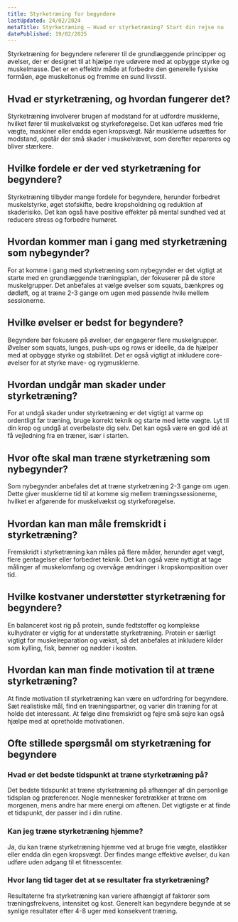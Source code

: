 ```yaml
---
title: Styrketræning for begyndere
lastUpdated: 24/02/2024
metaTitle: Styrketræning – Hvad er styrketræning? Start din rejse nu
datePublished: 19/02/2025
---
```


Styrketræning for begyndere refererer til de grundlæggende principper og øvelser, der er designet til at hjælpe nye udøvere med at opbygge styrke og muskelmasse. Det er en effektiv måde at forbedre den generelle fysiske formåen, øge muskeltonus og fremme en sund livsstil.

## Hvad er styrketræning, og hvordan fungerer det?

Styrketræning involverer brugen af modstand for at udfordre musklerne, hvilket fører til muskelvækst og styrkeforøgelse. Det kan udføres med frie vægte, maskiner eller endda egen kropsvægt. Når musklerne udsættes for modstand, opstår der små skader i muskelvævet, som derefter repareres og bliver stærkere.

## Hvilke fordele er der ved styrketræning for begyndere?

Styrketræning tilbyder mange fordele for begyndere, herunder forbedret muskelstyrke, øget stofskifte, bedre kropsholdning og reduktion af skaderisiko. Det kan også have positive effekter på mental sundhed ved at reducere stress og forbedre humøret.

## Hvordan kommer man i gang med styrketræning som nybegynder?

For at komme i gang med styrketræning som nybegynder er det vigtigt at starte med en grundlæggende træningsplan, der fokuserer på de store muskelgrupper. Det anbefales at vælge øvelser som squats, bænkpres og dødløft, og at træne 2-3 gange om ugen med passende hvile mellem sessionerne.

## Hvilke øvelser er bedst for begyndere?

Begyndere bør fokusere på øvelser, der engagerer flere muskelgrupper. Øvelser som squats, lunges, push-ups og rows er ideelle, da de hjælper med at opbygge styrke og stabilitet. Det er også vigtigt at inkludere core-øvelser for at styrke mave- og rygmusklerne.

## Hvordan undgår man skader under styrketræning?

For at undgå skader under styrketræning er det vigtigt at varme op ordentligt før træning, bruge korrekt teknik og starte med lette vægte. Lyt til din krop og undgå at overbelaste dig selv. Det kan også være en god idé at få vejledning fra en træner, især i starten.

## Hvor ofte skal man træne styrketræning som nybegynder?

Som nybegynder anbefales det at træne styrketræning 2-3 gange om ugen. Dette giver musklerne tid til at komme sig mellem træningssessionerne, hvilket er afgørende for muskelvækst og styrkeforøgelse.

## Hvordan kan man måle fremskridt i styrketræning?

Fremskridt i styrketræning kan måles på flere måder, herunder øget vægt, flere gentagelser eller forbedret teknik. Det kan også være nyttigt at tage målinger af muskelomfang og overvåge ændringer i kropskomposition over tid.

## Hvilke kostvaner understøtter styrketræning for begyndere?

En balanceret kost rig på protein, sunde fedtstoffer og komplekse kulhydrater er vigtig for at understøtte styrketræning. Protein er særligt vigtigt for muskelreparation og vækst, så det anbefales at inkludere kilder som kylling, fisk, bønner og nødder i kosten.

## Hvordan kan man finde motivation til at træne styrketræning?

At finde motivation til styrketræning kan være en udfordring for begyndere. Sæt realistiske mål, find en træningspartner, og varier din træning for at holde det interessant. At følge dine fremskridt og fejre små sejre kan også hjælpe med at opretholde motivationen.

## Ofte stillede spørgsmål om styrketræning for begyndere

### Hvad er det bedste tidspunkt at træne styrketræning på?

Det bedste tidspunkt at træne styrketræning på afhænger af din personlige tidsplan og præferencer. Nogle mennesker foretrækker at træne om morgenen, mens andre har mere energi om aftenen. Det vigtigste er at finde et tidspunkt, der passer ind i din rutine.

### Kan jeg træne styrketræning hjemme?

Ja, du kan træne styrketræning hjemme ved at bruge frie vægte, elastikker eller endda din egen kropsvægt. Der findes mange effektive øvelser, du kan udføre uden adgang til et fitnesscenter.

### Hvor lang tid tager det at se resultater fra styrketræning?

Resultaterne fra styrketræning kan variere afhængigt af faktorer som træningsfrekvens, intensitet og kost. Generelt kan begyndere begynde at se synlige resultater efter 4-8 uger med konsekvent træning.
